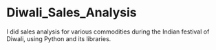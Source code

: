 # Diwali_Sales_Analysis
I did sales analysis for various commodities during the Indian festival of Diwali, using Python and its libraries.
